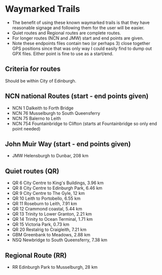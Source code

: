 # Waymarked Trails

- The benefit of using these known waymarked trails is that they have reasonable signage and following them for the user will be easier.
- Quiet routes and Regional routes are complete routes.
- For longer routes (NCN and JMW) start and end points are given.
- Note these endpoints files contain two (or perhaps 3) close together GPS positions since that was only way I could easily find to dump out GPX files. Either point is fine to use as a start/end. 

## Criteria for routes
Should be within City of Edinburgh.

## NCN national Routes (start - end points given)
- NCN 1 Dalkeith to Forth Bridge
- NCN 76 Musselburgh to South Queensferry
- NCN 75 Balerno to Leith
- NCN 754 Fountainbridge to Clifton (starts at Fountainbridge so only end point needed)

## John Muir Way (start - end points given)
- JMW Helensburgh to Dunbar, 208 km

## Quiet routes (QR)
- QR 6 City Centre to King's Buildings, 3.96 km
- QR 8 City Centre to Edinburgh Park, 6.46 km
- QR 9 City Centre to The Gyle, 12 km
- QR 10 Leith to Portobello, 6.55 km
- QR 11 Roseburn to Leith, 7.91 km
- QR 12 Crammond coastal, 5.44 km
- QR 13 Trinity to Lower Granton, 2.21 km
- QR 14 Trinity to Ocean Terminal, 1.71 km
- QR 15 Victoria Park, 0.73 km
- QR 20 Restalrig to Craigleith, 7.21 km
- GBM Greenbank to Meadows, 2.88 km
- NSQ Newbridge to South Queensferry, 7.38 km

## Regional Route (RR)
- RR Edinburgh Park to Musselburgh, 28 km
